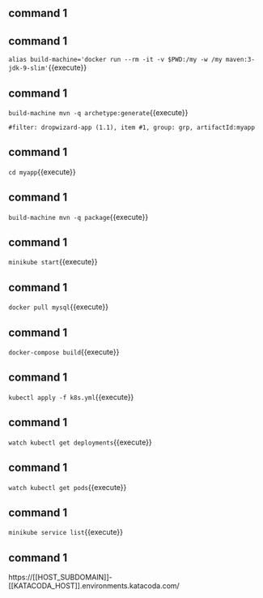 
## command 1
## command 1
`alias build-machine='docker run --rm -it -v $PWD:/my -w /my maven:3-jdk-9-slim'`{{execute}}


## command 1
`build-machine mvn -q archetype:generate`{{execute}}

```
#filter: dropwizard-app (1.1), item #1, group: grp, artifactId:myapp
```

## command 1
`cd myapp`{{execute}}

## command 1
`build-machine mvn -q package`{{execute}}

## command 1
`minikube start`{{execute}}

## command 1
`docker pull mysql`{{execute}}

## command 1
`docker-compose build`{{execute}}

## command 1
`kubectl apply -f k8s.yml`{{execute}}

## command 1
`watch kubectl get deployments`{{execute}}

## command 1
`watch kubectl get pods`{{execute}}

## command 1
`minikube service list`{{execute}}

## command 1
https://[[HOST_SUBDOMAIN]]-[[KATACODA_HOST]].environments.katacoda.com/

